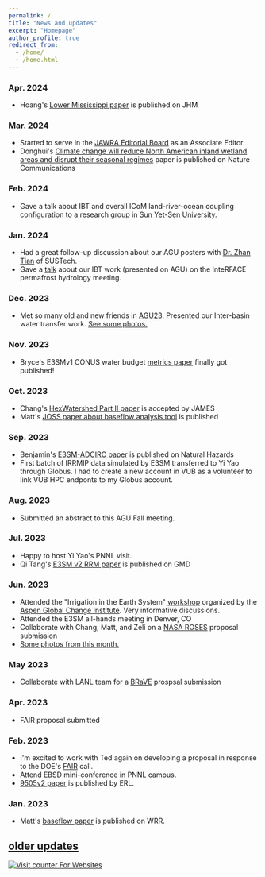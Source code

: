 ```yaml
---
permalink: /
title: "News and updates"
excerpt: "Homepage"
author_profile: true
redirect_from: 
  - /home/
  - /home.html
---
```

### Apr. 2024
- Hoang's [Lower Mississippi paper](https://journals.ametsoc.org/view/journals/hydr/aop/JHM-D-23-0094.1/JHM-D-23-0094.1.xml) is published on JHM

### Mar. 2024
- Started to serve in the [JAWRA Editorial Board](https://www.awra.org/AWRA/Members/Publications/JAWRA_Pages__CM_/JAWRA_Editorial_Board.aspx) as an Associate Editor.
- Donghui's [Climate change will reduce North American inland wetland areas and disrupt their seasonal regimes](https://www.nature.com/articles/s41467-024-45286-z) paper is published on Nature Communications

### Feb. 2024
- Gave a talk about IBT and overall ICoM land-river-ocean coupling configuration to a research group in [Sun Yet-Sen University](https://www.google.com/search?client=safari&rls=en&q=sun-yet+sen+university&ie=UTF-8&oe=UTF-8). 

### Jan. 2024
- Had a great follow-up discussion about our AGU posters with [Dr. Zhan Tian](https://www.sustech.edu.cn/en/faculties/tianzhan.html) of SUSTech. 
- Gave a [talk](https://simhydro.com/slides/2024-Interface-PHmeeting.html) about our IBT work (presented on AGU) on the InteRFACE permafrost hydrology meeting.

### Dec. 2023
- Met so many old and new friends in [AGU23](https://www.agu.org/fall-meeting). Presented our Inter-basin water transfer work. [See some photos.](https://simhydro.com/slides/2023-AGU-Photos.html)

### Nov. 2023
- Bryce's E3SMv1 CONUS water budget [metrics paper](../_publications/2023-E3SMv1-CONUS.md) finally got published!

### Oct. 2023
- Chang's [HexWatershed Part II paper](../_publications/2023-Hexwatershed-P2.md) is accepted by JAMES
- Matt's [JOSS paper about baseflow analysis tool](https://joss.theoj.org/papers/10.21105/joss.05492) is published

### Sep. 2023
- Benjamin's [E3SM-ADCIRC paper](../_publications/2023-MOSART-ADCIRC.md) is published on Natural Hazards
- First batch of IRRMIP data simulated by E3SM transferred to Yi Yao through Globus. I had to create a new account in VUB as a volunteer to link VUB HPC endponts to my Globus account.

### Aug. 2023
- Submitted an abstract to this AGU Fall meeting.

### Jul. 2023
- Happy to host Yi Yao's PNNL visit.
- Qi Tang's [E3SM v2 RRM paper](../_publications/2023-E3SMv2-regional-refined.md) is published on GMD

### Jun. 2023
- Attended the "Irrigation in the Earth System" [workshop](https://www.agci.org/workshops/7014x0000002IxWAAU/irrigation-in-the-earth-system-priorities-for-data-modeling-and-cross-disciplinary-research) organized by the [Aspen Global Change Institute](https://www.agci.org/). Very informative discussions.
- Attended the E3SM all-hands meeting in Denver, CO
- Collaborate with Chang, Matt, and Zeli on a [NASA ROSES](https://nspires.nasaprs.com/external/solicitations/summary.do?solId=%7b274C8365-A038-339F-A3AE-8F5BFE178312%7d&path=&method=init) proposal submission
- [Some photos from this month.](https://simhydro.com/slides/2023-AGCI-Photos.html)

### May 2023
- Collaborate with LANL team for a [BRaVE](https://www.energy.gov/science/articles/department-energy-announces-105-million-research-support-biopreparedness-research) prospsal submission

### Apr. 2023
- FAIR proposal submitted

### Feb. 2023
- I'm excited to work with Ted again on developing a proposal in response to the DOE's [FAIR](https://science.osti.gov/Initiatives/FAIR/Funding-Opportunities) call.
- Attend EBSD mini-conference in PNNL campus.
- [9505v2 paper](../_publications/2023-ERL-9505v3.md) is published by ERL.

### Jan. 2023
- Matt's [baseflow paper](../_publications/2023-WRR-baseflow.md) is published on WRR.

## [older updates](https://simhydro.com/older_updates/)

[comment]: <> (<a class="twitter-timeline" data-height="300" href="https://twitter.com/tianzhou?ref_src=twsrc%5Etfw">Tweets by tianzhou</a> <script async src="https://platform.twitter.com/widgets.js" charset="utf-8"></script>)

<!-- hitwebcounter Code START -->
<a href="https://www.hitwebcounter.com" target="_blank">
<img src="https://hitwebcounter.com/counter/counter.php?page=9849551&style=0007&nbdigits=6&type=page&initCount=10" title="Counter Widget" Alt="Visit counter For Websites"   border="0" /></a>